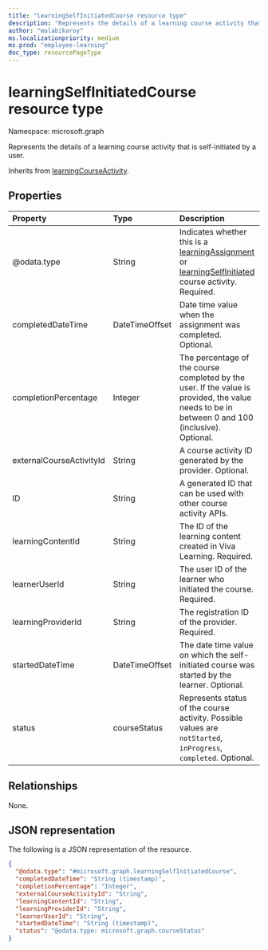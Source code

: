 ```yaml
---
title: "learningSelfInitiatedCourse resource type"
description: "Represents the details of a learning course activity that is self-initiated by a user."
author: "malabikaroy"
ms.localizationpriority: medium
ms.prod: "employee-learning"
doc_type: resourcePageType
---
```


# learningSelfInitiatedCourse resource type

Namespace: microsoft.graph

Represents the details of a learning course activity that is self-initiated by a user.

Inherits from [learningCourseActivity](../resources/learningcourseactivity.md).

## Properties
|Property|Type|Description|
|:---|:---|:---|
|@odata.type|String|Indicates whether this is a [learningAssignment](../resources/learningassignment.md) or [learningSelfInitiated](../resources/learningselfinitiatedcourse.md) course activity. Required.|
|completedDateTime|DateTimeOffset|Date time value when the assignment was completed. Optional.|
|completionPercentage|Integer|The percentage of the course completed by the user. If the value is provided, the value needs to be in between 0 and 100 (inclusive). Optional.|
|externalCourseActivityId|String|A course activity ID generated by the provider. Optional.|
|ID|String|A generated ID that can be used with other course activity APIs.|
|learningContentId|String| The ID of the learning content created in Viva Learning. Required.|
|learnerUserId|String|The user ID of the learner who initiated the course. Required.|
|learningProviderId|String|The registration ID of the provider. Required.|
|startedDateTime|DateTimeOffset|The date time value on which the self-initiated course was started by the learner. Optional.|
|status|courseStatus|Represents status of the course activity. Possible values are `notStarted`, `inProgress`, `completed`. Optional.|

## Relationships
None.

## JSON representation
The following is a JSON representation of the resource.

<!-- {
  "blockType": "resource",
  "keyProperty": "id",
  "@odata.type": "microsoft.graph.learningSelfInitiatedCourse",
  "openType": false
}
-->

``` json
{
  "@odata.type": "#microsoft.graph.learningSelfInitiatedCourse",
  "completedDateTime": "String (timestamp)",
  "completionPercentage": "Integer",
  "externalCourseActivityId": "String",
  "learningContentId": "String",
  "learningProviderId": "String",
  "learnerUserId": "String",
  "startedDateTime": "String (timestamp)",
  "status": "@odata.type: microsoft.graph.courseStatus"
}
```
